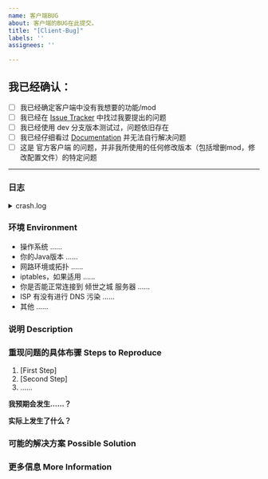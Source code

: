 ```yaml
---
name: 客户端BUG
about: 客户端的BUG在此提交。
title: "[Client-Bug]"
labels: ''
assignees: ''

---
```

<!-- 感谢你向 Mylx Server 提交 issue！ -->
<!-- 在 [ ] 内添加x使 [ ] 变成 [x] 来勾选复选框 您可以使用上方的Preview来预览显示效果-->
## 我已经确认： <!--在提交之前，请确认：-->
- [ ] 我已经确定客户端中没有我想要的功能/mod
- [ ] 我已经在 [Issue Tracker](……/) 中找过我要提出的问题
- [ ] 我已经使用 dev 分支版本测试过，问题依旧存在
- [ ] 我已经仔细看过 [Documentation](https://github.com/Mylx-Server/BugReport/wiki) 并无法自行解决问题
- [ ] 这是 官方客户端 的问题，并非我所使用的任何修改版本（包括增删mod，修改配置文件）的特定问题
<!-- 请注意，如果你并没有遵照这个 issue template 填写内容，我们将直接关闭这个 issue。-->

------------------------------------------------------------------

<!-- 
请附上任何可以帮助我们解决这个问题的信息，如果我们收到的信息不足，我们将对这个 issue 加上 *Needs more information* 标记并在收到更多资讯之前关闭 issue。
Make sure to add **all the information needed to understand the bug** so that someone can help. If the info is missing we'll add the 'Needs more information' label and close the issue until there is enough information.
-->

### 日志
<!--
在下方附上 倾世之城-客户端 崩溃或报错后日志文件的内容
   
-->
<details>
  <summary>crash.log</summary>

```yaml
在此处附上你的日志
```

</details>


### 环境 Environment

* 操作系统 <!-- 如果您不知道如何获取系统版本，请百度搜索 -->
……
* 你的Java版本 <!-- Command: java.exe -version 2 -->
……
* 网路环境或拓扑 <!-- ipconfig /all -->
……
* iptables，如果适用 
……
* 你是否能正常连接到 倾世之城 服务器 <!-- yes or no -->
……
* ISP 有没有进行 DNS 污染 
……
* 其他 
……

### 说明 Description

<!--
请详细、清晰地表达你要提出的论述，例如这个问题如何影响到你？你想实现什么功能？
-->

### 重现问题的具体布骤 Steps to Reproduce

1. [First Step]
2. [Second Step]
3. ……

**我预期会发生……？**
<!-- **Expected behavior:** [What you expected to happen] -->

**实际上发生了什么？**
<!-- **Actual behavior:** [What actually happened] -->

### 可能的解决方案 Possible Solution
<!-- 此项非必须，但是如果你有想法的话欢迎提出。 -->
<!-- Not obligatory, but suggest a fix/reason for the bug, -->
<!-- or ideas how to implement the addition or change -->

### 更多信息 More Information
